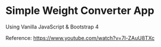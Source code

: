 # Simple Weight Converter App
Using Vanilla JavaScript & Bootstrap 4

Reference:
	https://www.youtube.com/watch?v=7l-ZAuU8TXc
